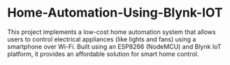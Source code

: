 # Home-Automation-Using-Blynk-IOT
This project implements a low-cost home automation system that allows users to control electrical appliances (like lights and fans) using a smartphone over Wi-Fi. Built using an ESP8266 (NodeMCU) and Blynk IoT platform, it provides an affordable solution for smart home control.
